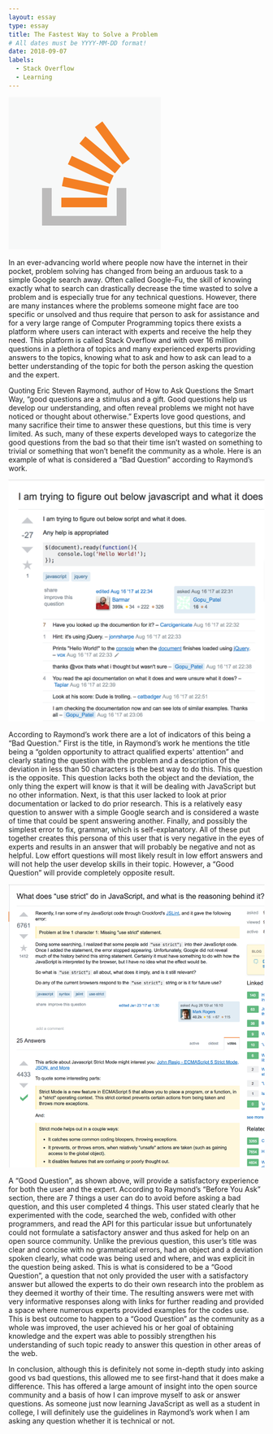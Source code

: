 ```yaml
---
layout: essay
type: essay
title: The Fastest Way to Solve a Problem
# All dates must be YYYY-MM-DD format!
date: 2018-09-07
labels:
  - Stack Overflow
  - Learning
---
```


<img class="ui small right floated rounded image" src="../images/stackover.png">

In an ever-advancing world where people now have the internet in their pocket, problem solving has changed from being an arduous task to a simple Google search away. Often called Google-Fu, the skill of knowing exactly what to search can drastically decrease the time wasted to solve a problem and is especially true for any technical questions. However, there are many instances where the problems someone might face are too specific or unsolved and thus require that person to ask for assistance and for a very large range of Computer Programming topics there exists a platform where users can interact with experts and receive the help they need. This platform is called Stack Overflow and with over 16 million questions in a plethora of topics and many experienced experts providing answers to the topics, knowing what to ask and how to ask can lead to a better understanding of the topic for both the person asking the question and the expert.

Quoting Eric Steven Raymond, author of How to Ask Questions the Smart Way, “good questions are a stimulus and a gift. Good questions help us develop our understanding, and often reveal problems we might not have noticed or thought about otherwise.” Experts love good questions, and many sacrifice their time to answer these questions, but this time is very limited. As such, many of these experts developed ways to categorize the good questions from the bad so that their time isn’t wasted on something to trivial or something that won’t benefit the community as a whole. Here is an example of what is considered a “Bad Question” according to Raymond’s work.

<img class="ui large floated rounded image" src="../images/badquestion.png">

According to Raymond’s work there are a lot of indicators of this being a “Bad Question.” First is the title, in Raymond’s work he mentions the title being a “golden opportunity to attract qualified experts' attention” and clearly stating the question with the problem and a description of the deviation in less than 50 characters is the best way to do this. This question is the opposite. This question lacks both the object and the deviation, the only thing the expert will know is that it will be dealing with JavaScript but no other information. Next, is that this user lacked to look at prior documentation or lacked to do prior research. This is a relatively easy question to answer with a simple Google search and is considered a waste of time that could be spent answering another. Finally, and possibly the simplest error to fix, grammar, which is self-explanatory. All of these put together creates this persona of this user that is very negative in the eyes of experts and results in an answer that will probably be negative and not as helpful. Low effort questions will most likely result in low effort answers and will not help the user develop skills in their topic. However, a “Good Question” will provide completely opposite result.


<img class="ui large floated rounded image" src="../images/goodquestion.png">

A “Good Question”, as shown above, will provide a satisfactory experience for both the user and the expert. According to Raymond’s “Before You Ask” section, there are 7 things a user can do to avoid before asking a bad question, and this user completed 4 things. This user stated clearly that he experimented with the code, searched the web, confided with other programmers, and read the API for this particular issue but unfortunately could not formulate a satisfactory answer and thus asked for help on an open source community. Unlike the previous question, this user’s title was clear and concise with no grammatical errors, had an object and a deviation spoken clearly, what code was being used and where, and was explicit in the question being asked. This is what is considered to be a “Good Question”, a question that not only provided the user with a satisfactory answer but allowed the experts to do their own research into the problem as they deemed it worthy of their time. The resulting answers were met with very informative responses along with links for further reading and provided a space where numerous experts provided examples for the codes use. This is best outcome to happen to a “Good Question” as the community as a whole was improved, the user achieved his or her goal of obtaining knowledge and the expert was able to possibly strengthen his understanding of such topic ready to answer this question in other areas of the web. 

In conclusion, although this is definitely not some in-depth study into asking good vs bad questions, this allowed me to see first-hand that it does make a difference. This has offered a large amount of insight into the open source community and a basis of how I can improve myself to ask or answer questions. As someone just now learning JavaScript as well as a student in college, I will definitely use the guidelines in Raymond’s work when I am asking any question whether it is technical or not.



